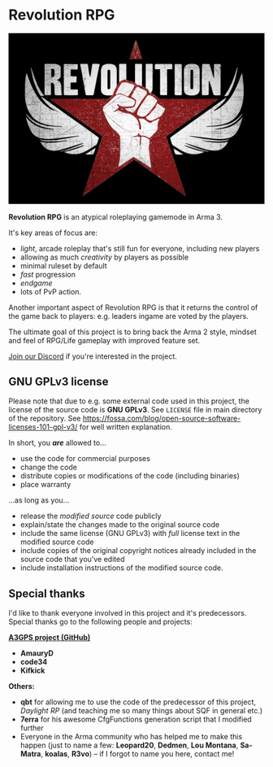 # Revolution RPG

![](/logos/logo_black_vignette_JPG.jpg)

**Revolution RPG** is an atypical roleplaying gamemode in Arma 3.

It's key areas of focus are:

- _light_, arcade roleplay that's still fun for everyone, including new players
- allowing as much _creativity_ by players as possible
- minimal ruleset by default
- _fast_ progression
- _endgame_
- lots of PvP action.

Another important aspect of Revolution RPG is that it returns the control of the game back to players: e.g. leaders ingame are voted by the players.

The ultimate goal of this project is to bring back the Arma 2 style, mindset and feel of RPG/Life gameplay with improved feature set.

[Join our Discord](https://discord.gg/2Gg6uMg5jD) if you're interested in the project.



## GNU GPLv3 license

Please note that due to e.g. some external code used in this project, the license of the source code is **GNU GPLv3**. See `LICENSE` file in main directory of the repository. See https://fossa.com/blog/open-source-software-licenses-101-gpl-v3/ for well written explanation.


In short, you **_are_** allowed to...

- use the code for commercial purposes
- change the code
- distribute copies or modifications of the code (including binaries)
- place warranty


...as long as you...

- release the _modified source_ code publicly
- explain/state the changes made to the original source code
- include the same license (GNU GPLv3) with _full_ license text in the modified source code
- include copies of the original copyright notices already included in the source code that you've edited
- include installation instructions of the modified source code.


## Special thanks

I'd like to thank everyone involved in this project and it's predecessors. Special thanks go to the following people and projects:

[**A3GPS project (GitHub)**](https://github.com/AmauryD/A3GPS)
- **AmauryD**
- **code34**
- **Kifkick**

**Others:**

- **qbt** for allowing me to use the code of the predecessor of this project, _Daylight RP_ (and teaching me so many things about SQF in general etc.)
- **7erra** for his awesome CfgFunctions generation script that I modified further
- Everyone in the Arma community who has helped me to make this happen (just to name a few: **Leopard20**, **Dedmen**, **Lou Montana**, **Sa-Matra**, **koalas**, **R3vo**) – if I forgot to name you here, contact me!
